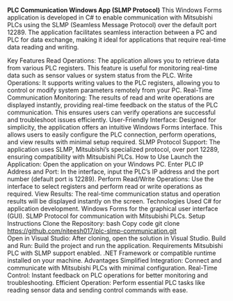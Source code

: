 **PLC Communication Windows App (SLMP Protocol)**
This Windows Forms application is developed in C# to enable communication with Mitsubishi PLCs using the SLMP (Seamless Message Protocol) over the default port 12289. The application facilitates seamless interaction between a PC and PLC for data exchange, making it ideal for applications that require real-time data reading and writing.

Key Features
Read Operations: The application allows you to retrieve data from various PLC registers. This feature is useful for monitoring real-time data such as sensor values or system status from the PLC.
Write Operations: It supports writing values to the PLC registers, allowing you to control or modify system parameters remotely from your PC.
Real-Time Communication Monitoring: The results of read and write operations are displayed instantly, providing real-time feedback on the status of the PLC communication. This ensures users can verify operations are successful and troubleshoot issues efficiently.
User-Friendly Interface: Designed for simplicity, the application offers an intuitive Windows Forms interface. This allows users to easily configure the PLC connection, perform operations, and view results with minimal setup required.
SLMP Protocol Support: The application uses SLMP, Mitsubishi’s specialized protocol, over port 12289, ensuring compatibility with Mitsubishi PLCs.
How to Use
Launch the Application: Open the application on your Windows PC.
Enter PLC IP Address and Port: In the interface, input the PLC’s IP address and the port number (default port is 12289).
Perform Read/Write Operations: Use the interface to select registers and perform read or write operations as required.
View Results: The real-time communication status and operation results will be displayed instantly on the screen.
Technologies Used
C# for application development.
Windows Forms for the graphical user interface (GUI).
SLMP Protocol for communication with Mitsubishi PLCs.
Setup Instructions
Clone the Repository:
bash
Copy code
git clone https://github.com/niteesh017/plc-slmp-communication.git  
Open in Visual Studio: After cloning, open the solution in Visual Studio.
Build and Run: Build the project and run the application.
Requirements
Mitsubishi PLC with SLMP support enabled.
.NET Framework or compatible runtime installed on your machine.
Advantages
Simplified Integration: Connect and communicate with Mitsubishi PLCs with minimal configuration.
Real-Time Control: Instant feedback on PLC operations for better monitoring and troubleshooting.
Efficient Operation: Perform essential PLC tasks like reading sensor data and sending control commands with ease.

